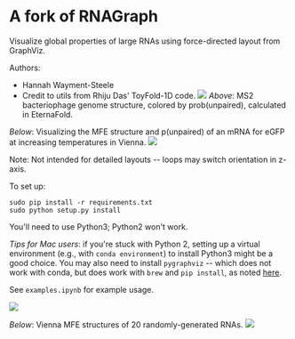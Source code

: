 # A fork of RNAGraph

Visualize global properties of large RNAs using force-directed layout from GraphViz.

Authors:
* Hannah Wayment-Steele
* Credit to utils from Rhiju Das' ToyFold-1D code.
![](images/MS2_example.png)
*Above*: MS2 bacteriophage genome structure, colored by prob(unpaired), calculated in EternaFold.

*Below*: Visualizing the MFE structure and p(unpaired) of an mRNA for eGFP at increasing temperatures in Vienna.
![](images/melting_eGFP_mRNA.gif)

Note: Not intended for detailed layouts -- loops may switch orientation in z-axis.

To set up:
```
sudo pip install -r requirements.txt
sudo python setup.py install
```

You'll need to use Python3; Python2 won't work.

*Tips for Mac users*: if you're stuck with Python 2, setting up a virtual environment (e.g., with `conda environment`) to install Python3 might be a good choice. You may also need to install `pygraphviz` -- which does not work with conda, but does work with `brew` and `pip install`, as noted [here](https://pygraphviz.github.io/documentation/stable/install.html).

See `examples.ipynb` for example usage.

![](images/RGV_example_colorings.png)

*Below*: Vienna MFE structures of 20 randomly-generated RNAs.
![](images/multiple_struct_example.png)
